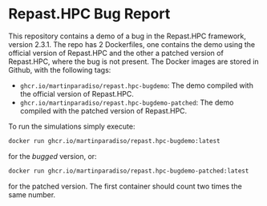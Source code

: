 # Repast.HPC Bug Report

This repository contains a demo of a bug in the Repast.HPC framework, version
2.3.1. The repo has 2 Dockerfiles, one contains the demo using the official
version of Repast.HPC and the other a patched version of Repast.HPC, where the
bug is not present. The Docker images are stored in Github, with the following
tags:

- `ghcr.io/martinparadiso/repast.hpc-bugdemo`: The demo compiled with the
  official version of Repast.HPC.
- `ghcr.io/martinparadiso/repast.hpc-bugdemo-patched`: The demo compiled with
  the patched version of Repast.HPC.

To run the simulations simply execute:

```sh
docker run ghcr.io/martinparadiso/repast.hpc-bugdemo:latest
```

for the *bugged* version, or:

```sh
docker run ghcr.io/martinparadiso/repast.hpc-bugdemo-patched:latest
```

for the patched version. The first container should count two times the same
number.
